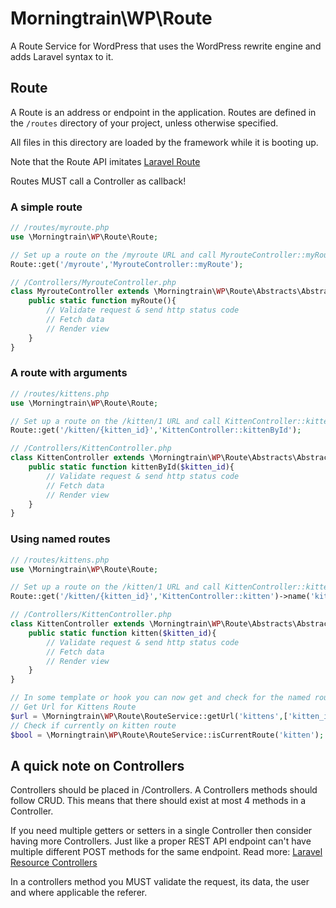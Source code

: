 # Morningtrain\WP\Route

A Route Service for WordPress that uses the WordPress rewrite engine and adds Laravel syntax to it.

## Route
A Route is an address or endpoint in the application. 
Routes are defined in the `/routes` directory of your project, unless otherwise specified.

All files in this directory are loaded by the framework while it is booting up.

Note that the Route API imitates [Laravel Route](https://laravel.com/docs/routing)

Routes MUST call a Controller as callback!

### A simple route

```php
// /routes/myroute.php
use \Morningtrain\WP\Route\Route;

// Set up a route on the /myroute URL and call MyrouteController::myRoute as callback
Route::get('/myroute','MyrouteController::myRoute');

// /Controllers/MyrouteController.php
class MyrouteController extends \Morningtrain\WP\Route\Abstracts\AbstractController{
    public static function myRoute(){
        // Validate request & send http status code
        // Fetch data
        // Render view
    }
}
```

### A route with arguments

```php
// /routes/kittens.php
use \Morningtrain\WP\Route\Route;

// Set up a route on the /kitten/1 URL and call KittenController::kittenById as callback
Route::get('/kitten/{kitten_id}','KittenController::kittenById');

// /Controllers/KittenController.php
class KittenController extends \Morningtrain\WP\Route\Abstracts\AbstractController{
    public static function kittenById($kitten_id){
        // Validate request & send http status code
        // Fetch data
        // Render view
    }
}
```

### Using named routes

```php
// /routes/kittens.php
use \Morningtrain\WP\Route\Route;

// Set up a route on the /kitten/1 URL and call KittenController::kitten as callback
Route::get('/kitten/{kitten_id}','KittenController::kitten')->name('kitten');

// /Controllers/KittenController.php
class KittenController extends \Morningtrain\WP\Route\Abstracts\AbstractController{
    public static function kitten($kitten_id){
        // Validate request & send http status code
        // Fetch data
        // Render view
    }
}

// In some template or hook you can now get and check for the named route
// Get Url for Kittens Route
$url = \Morningtrain\WP\Route\RouteService::getUrl('kittens',['kitten_id' => 1]); // Would return /kitten/1
// Check if currently on kitten route
$bool = \Morningtrain\WP\Route\RouteService::isCurrentRoute('kitten');
```

## A quick note on Controllers
Controllers should be placed in /Controllers.
A Controllers methods should follow CRUD.
This means that there should exist at most 4 methods in a Controller.

If you need multiple getters or setters in a single Controller then consider having more Controllers.
Just like a proper REST API endpoint can't have multiple different POST methods for the same endpoint.
Read more: [Laravel Resource Controllers](https://laravel.com/docs/8.x/controllers#resource-controllers)

In a controllers method you MUST validate the request, its data, the user and where applicable the referer.
